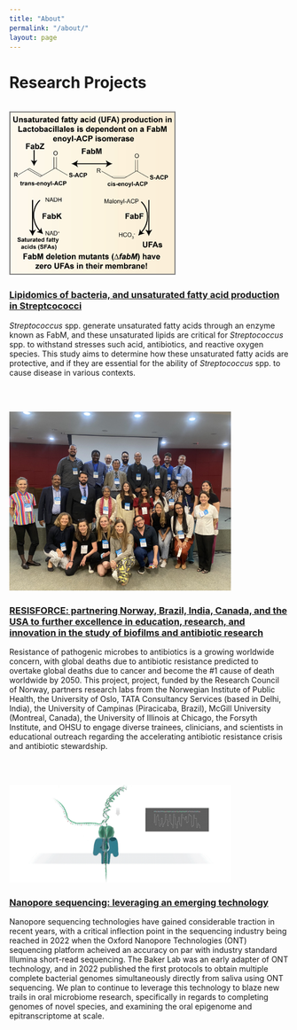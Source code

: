 ```yaml
---
title: "About"
permalink: "/about/"
layout: page
---
```



# Research Projects

<br/>

<img src="/assets/images/projects-fatty-acids/RS-Fig-1.jpg" width="300" height=auto style="display: inline; margin: auto;" />  

### [Lipidomics of bacteria, and unsaturated fatty acid production in Streptcococci](./lipidomics-project/index.md)
_Streptococcus_ spp. generate unsaturated fatty acids through an enzyme known as FabM, and these unsaturated lipids are critical for _Streptococcus_ spp. to withstand stresses such acid, antibiotics, and reactive oxygen species. This study aims to determine how these unsaturated fatty acids are protective, and if they are essential for the ability of _Streptococcus_ spp. to cause disease in various contexts.

<br/><br/>

<img src="/assets/images/projects-RESISFORCE/IMG_5313.jpg" width="400" height=auto style="display: inline; margin: auto;" />

### [RESISFORCE: partnering Norway, Brazil, India, Canada, and the USA to further excellence in education, research, and innovation in the study of biofilms and antibiotic research](./RESISFORCE-project/index.md)
Resistance of pathogenic microbes to antibiotics is a growing worldwide concern, with global deaths due to antibiotic resistance predicted to overtake global deaths due to cancer and become the #1 cause of death worldwide by 2050. This project, project, funded by the Research Council of Norway, partners research labs from the Norwegian Institute of Public Health, the University of Oslo, TATA Consultancy Services (based in Delhi, India), the University of Campinas (Piracicaba, Brazil), McGill University (Montreal, Canada), the University of Illinois at Chicago, the Forsyth Institute, and OHSU to engage diverse trainees, clinicians, and scientists in educational outreach regarding the accelerating antibiotic resistance crisis and antibiotic stewardship.

<br/><br/>

<img src="/assets/images/nanopore.gif" width="400" height=auto style="display: inline; margin: auto;" />

### [Nanopore sequencing:  leveraging an emerging technology](./nanopore-project/index.md)
Nanopore sequencing technologies have gained considerable traction in recent years, with a critical inflection point in the sequencing industry being reached in 2022 when the Oxford Nanopore Technologies (ONT) sequencing platform acheived an accuracy on par with industry standard Illumina short-read sequencing. The Baker Lab was an early adapter of ONT technology, and in 2022 published the first protocols to obtain multiple complete bacterial genomes simultaneously directly from saliva using ONT sequencing. We plan to continue to leverage this technology to blaze new trails in oral microbiome research, specifically in regards to completing genomes of novel species, and examining the oral epigenome and epitranscriptome at scale.
